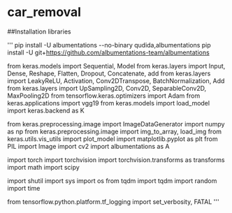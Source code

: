 # car_removal

##Installation libraries

'''
pip install -U albumentations --no-binary qudida,albumentations
pip install -U git+https://github.com/albumentations-team/albumentations

from keras.models import Sequential, Model
from keras.layers import Input, Dense, Reshape, Flatten, Dropout, Concatenate, add
from keras.layers import LeakyReLU, Activation, Conv2DTranspose, BatchNormalization, Add
from keras.layers import UpSampling2D, Conv2D, SeparableConv2D, MaxPooling2D
from tensorflow.keras.optimizers import Adam
from keras.applications import vgg19
from keras.models import load_model
import keras.backend as K

from keras.preprocessing.image import ImageDataGenerator
import numpy as np
from keras.preprocessing.image import img_to_array, load_img
from keras.utils.vis_utils import plot_model
import matplotlib.pyplot as plt
from PIL import Image
import cv2
import albumentations as A

import torch
import torchvision
import torchvision.transforms as transforms
import math
import scipy

import shutil
import sys
import os
from tqdm import tqdm
import random
import time

from tensorflow.python.platform.tf_logging import set_verbosity, FATAL
'''
